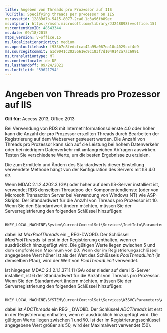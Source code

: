 ```yaml
---
title: Angeben von Threads pro Prozessor auf IIS
TOCTitle: Specifying threads per processor on IIS
ms:assetid: 12889d7b-5415-8077-2ca0-1c3a96fb89ec
ms:mtpsurl: https://msdn.microsoft.com/library/JJ248898(v=office.15)
ms:contentKeyID: 48543344
ms.date: 09/18/2015
mtps_version: v=office.15
ms.localizationpriority: medium
ms.openlocfilehash: f933b7e8fedcfcac42a99a067ea10c4029ccf4d9
ms.sourcegitcommit: a1d9041c20256616c9c183f7d1049142a7ac6991
ms.translationtype: MT
ms.contentlocale: de-DE
ms.lasthandoff: 09/24/2021
ms.locfileid: "59621794"
---
```

# <a name="specifying-threads-per-processor-on-iis"></a>Angeben von Threads pro Prozessor auf IIS


**Gilt für**: Access 2013, Office 2013

Bei Verwendung von RDS mit Internetinformationsdienste 4.0 oder höher kann die Anzahl der pro Prozessor erstellten Threads durch Bearbeiten der Registrierung auf dem Webserver gesteuert werden. Die Anzahl von Threads pro Prozessor kann sich auf die Leistung bei hohem Datenverkehr oder bei niedrigem Datenverkehr mit umfangreichen Abfragen auswirken. Testen Sie verschiedene Werte, um die besten Ergebnisse zu erzielen.

Die zum Ermitteln und Ändern des Standardwerts dieser Einstellung verwendete Methode hängt von der Konfiguration des Servers mit IIS 4.0 ab.

Wenn MDAC 2.1.2.4202.3 (GA) oder höher auf dem IIS-Server installiert ist, verwendet RDS denselben Threadpool der Komponentendienste (oder von Microsoft Transaction Server bei Verwendung von Windows NT) wie ASP-Skripts. Der Standardwert für die Anzahl von Threads pro Prozessor ist 10. Wenn Sie den Standardwert ändern möchten, müssen Sie der Serverregistrierung den folgenden Schlüssel hinzufügen:

```vb 
 
HKEY_LOCAL_MACHINE\System\CurrentControlSet\Services\InetInfo\Parameters\MaxPoolThreads
```

dabei ist *MaxPoolThreads* ein \_ REG-DWORD. Der Schlüssel *MaxPoolThreads* ist erst in der Registrierung enthalten, wenn er ausdrücklich hinzugefügt wird. Die gültigen Werte liegen zwischen 5 und dem empfohlenen Maximum von 20. Wenn der im Registrierungsschlüssel angegebene Wert höher ist als der Wert des Schlüssels *PoolThreadLimit* (in demselben Pfad), wird der Wert von *PoolThreadLimit* verwendet.

Ist hingegen MDAC 2.1 2.1.1.3711.11 (GA) oder nieder auf dem IIS-Server installiert, ist 6 der Standardwert für die Anzahl von Threads pro Prozessor. Wenn Sie den Standardwert ändern möchten, müssen Sie der Serverregistrierung den folgenden Schlüssel hinzufügen:

```vb 
 
HKEY_LOCAL_MACHINE\SYSTEM\CurrentControlSet\Services\W3SVC\Parameters\ADCThreads
```

dabei ist *ADCThreads* ein REG \_ DWORD. Der Schlüssel *ADCThreads* ist erst in der Registrierung enthalten, wenn er ausdrücklich hinzugefügt wird. Die gültigen Werte liegen zwischen 1 und 50. Ist der im Registrierungsschlüssel angegebene Wert größer als 50, wird der Maximalwert verwendet (50).

